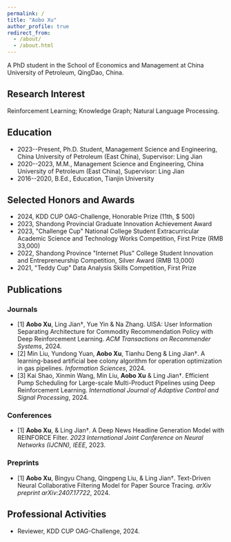 ```yaml
---
permalink: /
title: "Aobo Xu"
author_profile: true
redirect_from: 
  - /about/
  - /about.html
---
```


A PhD student in the School of Economics and Management at China University of Petroleum, QingDao, China. 

## Research Interest

Reinforcement Learning; Knowledge Graph; Natural Language Processing.

## Education

- 2023--Present, Ph.D. Student, Management Science and Engineering, China University of Petroleum (East China), Supervisor: Ling Jian
- 2020--2023, M.M., Management Science and Engineering, China University of Petroleum (East China), Supervisor: Ling Jian
- 2016--2020, B.Ed., Education, Tianjin University

## Selected Honors and Awards

- 2024, KDD CUP OAG-Challenge, Honorable Prize (11th, \$ 500)
- 2023, Shandong Provincial Graduate Innovation Achievement Award
- 2023, "Challenge Cup" National College Student Extracurricular Academic Science and Technology Works Competition, First Prize (RMB 33,000)
- 2022, Shandong Province "Internet Plus" College Student Innovation and Entrepreneurship Competition, Silver Award (RMB 13,000)
- 2021, "Teddy Cup" Data Analysis Skills Competition, First Prize


## Publications

### Journals
- [1] **Aobo Xu**, Ling Jian†, Yue Yin & Na Zhang. UISA: User Information Separating Architecture for Commodity Recommendation Policy with Deep Reinforcement Learning. _ACM Transactions on
Recommender Systems_, 2024.
- [2] Min Liu, Yundong Yuan, **Aobo Xu**, Tianhu Deng \& Ling Jian†. A learning-based artificial bee colony algorithm for operation optimization in gas pipelines. _Information Sciences_, 2024.
- [3] Kai Shao, Xinmin Wang, Min Liu, **Aobo Xu** & Ling Jian†. Efficient Pump Scheduling for Large-scale Multi-Product Pipelines using Deep Reinforcement Learning. _International Journal of Adaptive Control and Signal Processing_, 2024.

### Conferences
- [1] **Aobo Xu**, & Ling Jian†. A Deep News Headline Generation Model with REINFORCE Filter. _2023 International Joint Conference on Neural Networks (IJCNN), IEEE_, 2023.

### Preprints
- [1] **Aobo Xu**, Bingyu Chang, Qingpeng Liu, & Ling Jian†. Text-Driven Neural Collaborative Filtering Model for Paper Source Tracing. _arXiv preprint arXiv:2407.17722_, 2024.

## Professional Activities
- Reviewer, KDD CUP OAG-Challenge, 2024.



